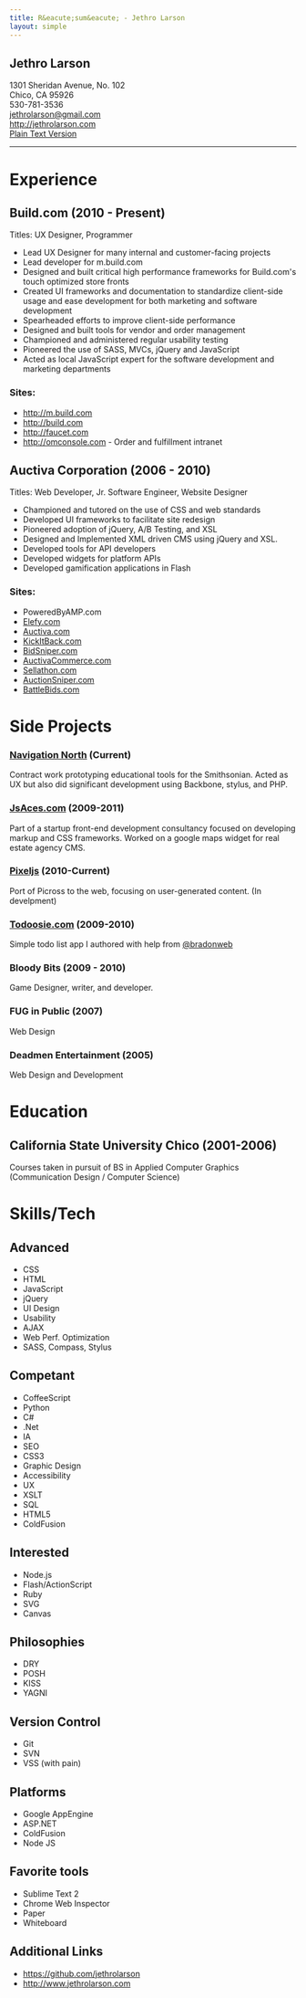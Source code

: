 ```yaml
---
title: R&eacute;sum&eacute; - Jethro Larson
layout: simple
---
```


Jethro Larson
----
1301 Sheridan Avenue, No. 102  
Chico, CA 95926  
530-781-3536  
<jethrolarson@gmail.com>  
<http://jethrolarson.com>  
[Plain Text Version](http://github.com/jethrolarson/jethrolarson.github.com/raw/master/resume.md)

----

Experience
==========

Build.com (2010 - Present)
-----------------------------------
Titles: UX Designer, Programmer
* Lead UX Designer for many internal and customer-facing projects
* Lead developer for m.build.com
* Designed and built critical high performance frameworks for Build.com's touch optimized store fronts
* Created UI frameworks and documentation to standardize client-side usage and ease development for both marketing and software development
* Spearheaded efforts to improve client-side performance
* Designed and built tools for vendor and order management
* Championed and administered regular usability testing
* Pioneered the use of SASS, MVCs, jQuery and JavaScript
* Acted as local JavaScript expert for the software development and marketing departments

### Sites:
* <http://m.build.com>
* <http://build.com>
* <http://faucet.com>
* http://omconsole.com - Order and fulfillment intranet

Auctiva Corporation (2006 - 2010)
------------------------------------
Titles: Web Developer, Jr. Software Engineer, Website Designer

* Championed and tutored on the use of CSS and web standards
* Developed UI frameworks to facilitate site redesign
* Pioneered adoption of jQuery, A/B Testing, and XSL
* Designed and Implemented XML driven CMS using jQuery and XSL.
* Developed tools for API developers
* Developed widgets for platform APIs
* Developed gamification applications in Flash

### Sites:
* PoweredByAMP.com
* [Elefy.com](http://elefy.com)
* [Auctiva.com](http://auctiva.com)
* [KickItBack.com](http://kickitback.com)
* [BidSniper.com](http://bidsniper.com)
* [AuctivaCommerce.com](http://auctivacommerce.com)
* [Sellathon.com](http://sellathon.com)
* [AuctionSniper.com](http://auctionsniper.com)
* [BattleBids.com](http://battlebids.com)

Side Projects
=============
### [Navigation North](http://navigationnorth.com) (Current)
Contract work prototyping educational tools for the Smithsonian. Acted as UX but also did significant development using Backbone, stylus, and PHP.

### [JsAces.com](http://jsaces.com) (2009-2011)
Part of a startup front-end development consultancy focused on developing markup and CSS frameworks. Worked on a google maps widget for real estate agency CMS.

### [Pixeljs](http://pixeljs.appspot.com/level/agdwaXhlbGpzcg0LEgVMZXZlbBipwwEM) (2010-Current)
Port of Picross to the web, focusing on user-generated content. (In develpment)

### [Todoosie.com](http://www.todoosie.com) (2009-2010)
Simple todo list app I authored with help from [@bradonweb](http://twitter.com/bradonweb)

### Bloody Bits  (2009 - 2010)
Game Designer, writer, and developer.

### FUG in Public (2007)
Web Design

### Deadmen Entertainment (2005)
Web Design and Development

Education
=========

California State University Chico (2001-2006)
---------------------------------------------
Courses taken in pursuit of BS in Applied Computer Graphics (Communication Design / Computer Science)

Skills/Tech
===========

Advanced
--------
* CSS
* HTML
* JavaScript
* jQuery
* UI Design
* Usability
* AJAX
* Web Perf. Optimization
* SASS, Compass, Stylus

Competant
---------
* CoffeeScript
* Python
* C#
* .Net
* IA
* SEO
* CSS3
* Graphic Design
* Accessibility
* UX
* XSLT
* SQL
* HTML5
* ColdFusion


Interested
----------
* Node.js
* Flash/ActionScript
* Ruby
* SVG
* Canvas

Philosophies
------------
* DRY
* POSH
* KISS
* YAGNI

Version Control
---------------
* Git
* SVN
* VSS (with pain)

Platforms
---------
* Google AppEngine
* ASP.NET
* ColdFusion
* Node JS

Favorite tools
--------------
* Sublime Text 2
* Chrome Web Inspector
* Paper
* Whiteboard

Additional Links
----------------
* <https://github.com/jethrolarson>
* <http://www.jethrolarson.com>